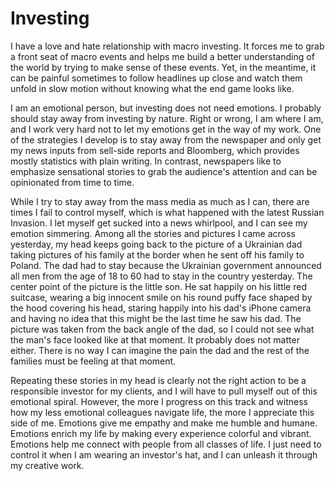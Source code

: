 # Investing

I have a love and hate relationship with macro investing. It forces me to grab a front seat of macro events and helps me build a better understanding of the world by trying to make sense of these events. Yet, in the meantime, it can be painful sometimes to follow headlines up close and watch them unfold in slow motion without knowing what the end game looks like.

I am an emotional person, but investing does not need emotions. I probably should stay away from investing by nature. Right or wrong, I am where I am, and I work very hard not to let my emotions get in the way of my work. One of the strategies I develop is to stay away from the newspaper and only get my news inputs from sell-side reports and Bloomberg, which provides mostly statistics with plain writing. In contrast, newspapers like to emphasize sensational stories to grab the audience's attention and can be opinionated from time to time.

While I try to stay away from the mass media as much as I can, there are times I fail to control myself, which is what happened with the latest Russian Invasion. I let myself get sucked into a news whirlpool, and I can see my emotion simmering. Among all the stories and pictures I came across yesterday, my head keeps going back to the picture of a Ukrainian dad taking pictures of his family at the border when he sent off his family to Poland. The dad had to stay because the Ukrainian government announced all men from the age of 18 to 60 had to stay in the country yesterday. The center point of the picture is the little son. He sat happily on his little red suitcase, wearing a big innocent smile on his round puffy face shaped by the hood covering his head, staring happily into his dad's iPhone camera and having no idea that this might be the last time he saw his dad. The picture was taken from the back angle of the dad, so I could not see what the man's face looked like at that moment. It probably does not matter either. There is no way I can imagine the pain the dad and the rest of the families must be feeling at that moment.

Repeating these stories in my head is clearly not the right action to be a responsible investor for my clients, and I will have to pull myself out of this emotional spiral. However, the more I progress on this track and witness how my less emotional colleagues navigate life, the more I appreciate this side of me. Emotions give me empathy and make me humble and humane. Emotions enrich my life by making every experience colorful and vibrant. Emotions help me connect with people from all classes of life. I just need to control it when I am wearing an investor's hat, and I can unleash it through my creative work.
